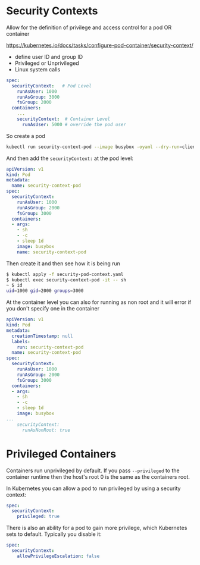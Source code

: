 # Security Contexts

Allow for the definition of privilege and access control for a pod OR container

https://kubernetes.io/docs/tasks/configure-pod-container/security-context/

- define user ID and group ID
- Privileged or Unprivileged
- Linux system calls

```yaml
spec:
  securityContext:   # Pod Level
    runAsUser: 1000
    runAsGroup: 3000
    fsGroup: 2000
  containers:
    ...
    securityContext:  # Container Level
      runAsUser: 5000 # override the pod user
```

So create a pod

```sh
kubectl run security-context-pod --image busybox -oyaml --dry-run=client -- sh -c "sleep 1d" > security-context-pod.yaml
```

And then add the `securityContext:` at the pod level:

```yaml
apiVersion: v1
kind: Pod
metadata:
  name: security-context-pod
spec:
  securityContext:
    runAsUser: 1000
    runAsGroup: 2000
    fsGroup: 3000
  containers:
  - args:
    - sh
    - -c
    - sleep 1d
    image: busybox
    name: security-context-pod
```

Then create it and then see how it is being run

```sh
$ kubectl apply -f security-pod-context.yaml
$ kubectl exec security-context-pod -it -- sh
~ $ id
uid=1000 gid=2000 groups=3000
```

At the container level you can also for running as non root and it will error if you don't specify one in the container

```yaml
apiVersion: v1
kind: Pod
metadata:
  creationTimestamp: null
  labels:
    run: security-context-pod
  name: security-context-pod
spec:
  securityContext:
    runAsUser: 1000
    runAsGroup: 2000
    fsGroup: 3000
  containers:
  - args:
    - sh
    - -c
    - sleep 1d
    image: busybox
...
    securityContext:
      runAsNonRoot: true
```

# Privileged Containers

Containers run unprivileged by default. If you pass `--privileged` to the container runtime then the host's root 0 is the same as the containers root.

In Kubernetes you can allow a pod to run privileged by using a security context:

```yaml
spec:
  securityContext:
    privileged: true
```

There is also an ability for a pod to gain more privilege, which Kubernetes sets to default. Typically you disable it:

```yaml
spec:
  securityContext:
    allowPrivilegeEscalation: false
```

